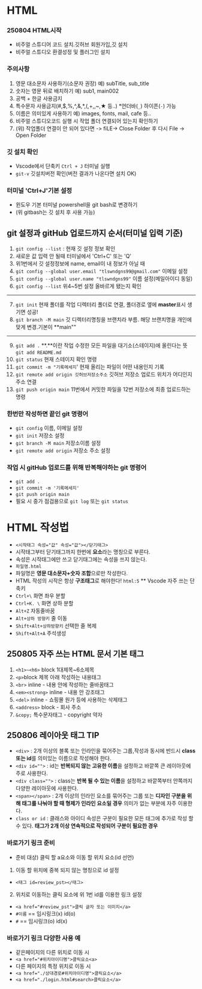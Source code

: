 # HTML
### 250804 HTML시작
* 비주얼 스튜디어 코드 설치.깃허브 회원가입,깃 설치
* 비주얼 스튜디오 환결성정 및 플러그인 설치
### 주의사항
1. 영문 대소문자 사용하기(소문자 권장) 예) subTitle, sub_title
2. 숫자는 영문 뒤로 배치하기 예) sub1, main002
3. 공백 + 한글 사용금지
4. 특수문자 사용금지(#,$,%,^,&,*,(,+,\,~,★ 등..) *언더바(`_`) 하이픈(`-`) 가능
5. 이름은 의미있게 사용하기 예) images, fonts, mail, cafe 등..
6. 비주얼 스튜디오코드 실행 시 작업 폴더 연결되어 있는지 확인하기
7. (위) 작업폴더 연결이 안 되어 있다면 -> fiLE-> Close Folder 후 다시 File -> Open Folder
### 깃 설치 확인
* Vscode에서 단축키 `Ctrl + J` 터미널 실행
* `git-v` 깃설치버전 확인(버전 결과가 나온다면 설치 OK)
### 터미널 'Ctrl+J'기본 설정
* 윈도우 기본 터미널 powershell을 git bash로 변경하기
* (위 gitbash는 깃 설치 후 사용 가능)
## git 설정과 gitHub 업로드까지 순서(터미널 입력 기준)
1. `git config --list` : 현재 깃 설정 정보 확인
2. 새로운 값 입력 안 될때 터미널에서 'Ctrl+C' 또는 'Q'
3. 위1번에서 깃 설정정보에 name, email이 내 정보가 아닐 때 
4. `git config --global user.email "tlswndgns99@gmail.com"` 이메일 설정
5. `git config --global user.name "tlswndgns99"` 이름 설정(메일아이디 동일)
6. `git config --list` 위4~5번 설정 올바르게 됐는지 확인
---
7. `git init` 현재 폴더를 작업 디렉터리 폴더로 연결, 폴더경로 옆에 **master**표시 생기면 성공!
8. `git branch -M main` 깃 디렉터리명칭을 브랜치라 부름. 해당 브랜치명을 개인에 맞게 변경.기본이 **main""
---
9. `git add .` **.**이란 작업 수정한 모든 파일을 대기소(스테이지)에 올린다는 뜻 `git add README.md`
10. `git status` 현재 스테이지 확인 명령
11. `git commit -m "기록메세지`' 현재 올리는 파일이 어떤 내용인지 기록
12. `git remote add origin 깃허브저장소주소` 깃허브 저장소 업로드 위치가 어디인지 주소 연결
13. `git push origin main` 11번에서 커밋한 파일을 12번 저장소에 최종 업로드하는 명령
### 한번만 작성하면 끝인 git 명령어
* `git config` 이름, 이메일 설정
* `git init` 저장소 설정
* `git branch -M main` 저장소이름 설정
* `git remote add origin` 저장소 주소 설정
### 작업 시 gitHub 업로드를 위해 반복해야하는 git 명령어
* `git add .`
* `git commit -m '기록메세지'`
* `git push origin main`
* 필요 시 중가 점검용으로 `git log` 또는 `git status`
# HTML 작성법
* `<시작태그 속성="값" 속성="값"></닫기태그>`
* 시작태그부터 닫기태그까지 한번에 **요소**라는 명칭으로 부른다.
* 속성은 시작태그에만 쓰고 닫기태그에는 속성을 쓰지 않는다.
* `파일명.html`
* 파일명은 **영문 대소문자+숫자 조합**으로만 작성한다.
* HTML 작성의 시작은 항상 **구조태그**로 해야한다! `html:5`
** Vscode 자주 쓰는 단축키
* `Ctrl+\` 화면 좌우 분할
* `Ctrl+K. \` 화면 상하 분할
* `Alt+Z` 자동줄바꿈
* `Alt+상하 방향키` 줄 이동
* `Shift+Alt+상하방향키` 선택한 줄 복제
* `Shift+Alt+A` 주석생성
## 250805 자주 쓰는 HTML 문서 기본 태그
1. `<h1>~<h6>` block 1대제목~6소제목
2. `<p>`block 제목 아래 작성하는 내용태그
3. `<br>` inline - 내용 안에 작성하는 줄바꿈태그
4. `<em><strong>` inline - 내용 안 강조태그
5. `<del>` inline - 쇼핑몰 원가 등에 사용하는 삭제태그
6. `<address>` block - 회사 주소
7. `&copy;` 특수문자태그 -  copyright 약자
## 250806 레이아웃 태그 TIP
* `<div>` : 2개 이상의 블록 또는 인라인을 묶어주는 그룹,작성과 동시에 반드시 **class 또는 id**를 의미있는 이름으로 작성해야 한다.
* `<div id="">` : id는 **반복되지 않는 고유한 이름**을 설정하고 바깥쪽 큰 레이아웃에 주로 사용한다.
* `<div class="">` : class는 **반복 될 수 있는 이름**을 설정하고 바깥쪽부터 안쪽까지 다양한 레이아웃에 사용한다.
* `<span></span>` : 2개 이상의 인라인 요소를 묶어주는 그룹 또는 **디자인 구분을 위해 태그를 나눠야 할 때 형제가 인라인 요소일 경우** 의미가 없는 부분에 자주 이용한다.
* `class or id` : 클래스와 아이디 속성은 구분이 필요한 모든 태그에 추가로 작성 할 수 있다. **태그가 2개 이상 연속적으로 작성되어 구분이 필요한 경우**
### 바로가기 링크 준비
* 준비 대상) 클릭 할 a요소와 이동 할 위치 요소(id 선언)
1. 이동 할 위치에 중복 되지 않는 명칭으로 id 설정 
* `<태그 id=review_pst></태그>`
2. 위치로 이동하는 클릭 요소에 위 1번 id를 이용한 링크 설정
* `<a href="#review_pst">클릭 글자 또는 이미지</a>`
* `#이름` == 임시링크(x) id(o)
* `#` == 임시링크(o) id(x)
### 바로가기 링크 다양한 사용 예
* 같은페이지의 다른 위치로 이동 시
* `<a href="#위치아이디명">클릭요소<a>`
* 다른 페이지의 특정 위치로 이동 시
* `<a href="./상대경로#위치아이디명">클릭요소</a>`
* `<a href="./login.html#search>클릭요소</a>`